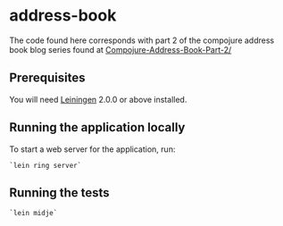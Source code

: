 # address-book

The code found here corresponds with part 2 of the compojure address book
blog series found at [Compojure-Address-Book-Part-2/](www.jarrodctaylor.com/posts/Compojure-Address-Book-Part-2/)

## Prerequisites

You will need [Leiningen][] 2.0.0 or above installed.

[leiningen]: https://github.com/technomancy/leiningen

## Running the application locally

To start a web server for the application, run:

    `lein ring server`

## Running the tests

    `lein midje`
